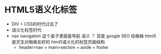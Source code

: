 # HTML5语义化标签

- DIV + CSS的时代过去了
- 语义化标签时代
- nav  navigation  这个盒子里面是导航
  语义 ？  百度 google  SEO 给蜘蛛
  html5是天生对蜘蛛友好的
  html5语义化的标签页面结构
  - header>nav + main>section + aside + footer
  


